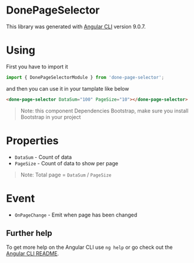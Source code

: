 # DonePageSelector

This library was generated with [Angular CLI](https://github.com/angular/angular-cli) version 9.0.7.

# Using

First you have to import it 
```javascript
import { DonePageSelectorModule } from 'done-page-selector';
```

and then you can use it in your tamplate like below
```html
<done-page-selector DataSum="100" PageSize="10"></done-page-selector>
```
> Note: this component Dependencies Bootstrap, make sure you install Bootstrap in your project

# Properties
* `DataSum` - Count of data
* `PageSize` - Count of data to show per page
> Note: Total page = `DataSum` / `PageSize`

# Event
* `OnPageChange` - Emit when page has been changed

## Further help

To get more help on the Angular CLI use `ng help` or go check out the [Angular CLI README](https://github.com/angular/angular-cli/blob/master/README.md).
